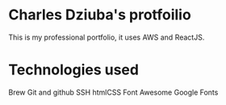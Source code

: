 # Charles Dziuba's protfoilio

This is my professional portfolio, it uses AWS and ReactJS.

# Technologies used

Brew
Git and github
SSH
htmlCSS
Font Awesome
Google Fonts
